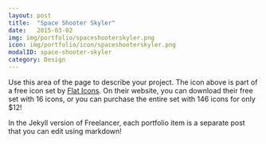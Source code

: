```yaml
---
layout: post
title:  "Space Shooter Skyler"
date:   2015-03-02
img: img/portfolio/spaceshooterskyler.png
icon: img/portfolio/icon/spaceshooterskyler.png
modalID: space-shooter-skyler
category: Design
---
```

Use this area of the page to describe your project. The icon above is part of a free icon set by [Flat Icons][flat-icons-link]. On their website, you can download their free set with 16 icons, or you can purchase the entire set with 146 icons for only $12!

In the Jekyll version of Freelancer, each portfolio item is a separate post that you can edit using markdown!

[flat-icons-link]: https://sellfy.com/p/8Q9P/jV3VZ/